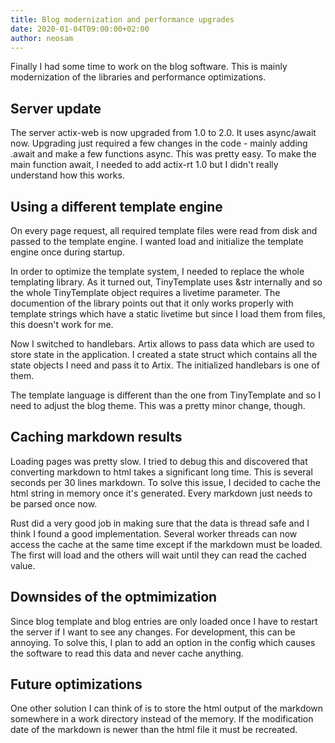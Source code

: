 ```yaml
---
title: Blog modernization and performance upgrades
date: 2020-01-04T09:00:00+02:00
author: neosam
---
```


Finally I had some time to work on the blog software.  This is mainly
modernization of the libraries and performance optimizations.

## Server update
The server actix-web is now upgraded from 1.0 to 2.0.  It uses async/await
now.  Upgrading just required a few changes in the code - mainly adding .await
and make a few functions async.  This was pretty easy.  To make the main
function await, I needed to add actix-rt 1.0 but I didn't really understand how
this works.

## Using a different template engine
On every page request, all required template files were read from disk and
passed to the template engine.  I wanted load and initialize the template
engine once during startup. 

In order to optimize the template system, I needed to replace the whole
templating library.  As it turned out, TinyTemplate uses &str internally and so
the whole TinyTemplate object requires a livetime parameter.  The documention
of the library points out that it only works properly with template strings
which have a static livetime but since I load them from files, this doesn't
work for me.  

Now I switched to handlebars.  Artix allows to pass data which are used
to store state in the application.  I created a state struct which contains
all the state objects I need and pass it to Artix.  The initialized handlebars
is one of them.

The template language is different than the one from TinyTemplate and so I need
to adjust the blog theme.  This was a pretty minor change, though.

## Caching markdown results
Loading pages was pretty slow.  I tried to debug this and discovered that
converting markdown to html takes a significant long time.  This is several
seconds per 30 lines markdown.  To solve this issue, I decided to cache the
html string in memory once it's generated.  Every markdown just needs to be
parsed once now.

Rust did a very good job in making sure that the data is thread safe and I
think I found a good implementation.  Several worker threads can now access
the cache at the same time except if the markdown must be loaded.  The first
will load and the others will wait until they can read the cached value.

## Downsides of the optmimization
Since blog template and blog entries are only loaded once I have to restart
the server if I want to see any changes.  For development, this can be annoying.
To solve this, I plan to add an option in the config which causes the software
to read this data and never cache anything.

## Future optimizations
One other solution I can think of is to store the html output of the markdown
somewhere in a work directory instead of the memory.  If the modification date
of the markdown is newer than the html file it must be recreated.
